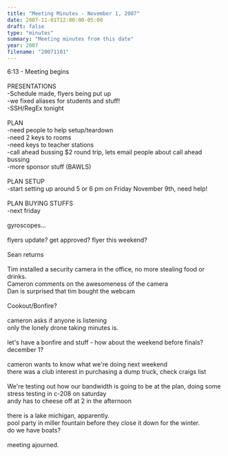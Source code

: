 ```yaml
---
title: "Meeting Minutes - November 1, 2007"
date: 2007-11-01T12:00:00-05:00
draft: false
type: "minutes"
summary: "Meeting minutes from this date"
year: 2007
filename: "20071101"
---
```


6:13 - Meeting begins<br />
<br />
PRESENTATIONS<br />
-Schedule made, flyers being put up<br />
-we fixed aliases for students and stuff!<br />
-SSH/RegEx tonight<br />
<br />
PLAN<br />
-need people to help setup/teardown<br />
-need 2 keys to rooms<br />
-need keys to teacher stations<br />
-call ahead bussing $2 round trip, lets email people about call ahead bussing<br />
-more sponsor stuff (BAWLS)<br />
<br />
PLAN SETUP<br />
-start setting up around 5 or 6 pm on Friday November 9th, need help!<br />
<br />
PLAN BUYING STUFFS<br />
-next friday<br />
<br />
gyroscopes...<br />
<br />
flyers update? get approved? flyer this weekend?<br />
<br />
Sean returns<br />
<br />
Tim installed a security camera in the office, no more stealing food or drinks.<br />
Cameron comments on the awesomeness of the camera<br />
Dan is surprised that tim bought the webcam<br />
<br />
Cookout/Bonfire? <br />
<br />
cameron asks if anyone is listening<br />
only the lonely drone taking minutes is.<br />
<br />
let's have a bonfire and stuff - how about the weekend before finals? december 1?<br />
<br />
cameron wants to know what we're doing next weekend<br />
there was a club interest in purchasing a dump truck, check craigs list<br />
<br />
We're testing out how our bandwidth is going to be at the plan, doing some stress testing in c-208 on saturday<br />
andy has to cheese off at 2 in the afternoon<br />
<br />
there is a lake michigan, apparently.<br />
pool party in miller fountain before they close it down for the winter.<br />
do we have boats?<br />
<br />
meeting ajourned.<br />
